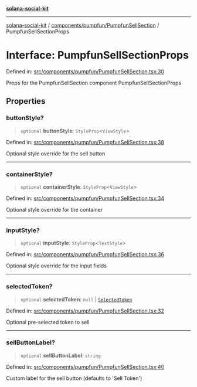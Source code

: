 [**solana-social-kit**](../../../../README.md)

***

[solana-social-kit](../../../../README.md) / [components/pumpfun/PumpfunSellSection](../README.md) / PumpfunSellSectionProps

# Interface: PumpfunSellSectionProps

Defined in: [src/components/pumpfun/PumpfunSellSection.tsx:30](https://github.com/SendArcade/solana-social-starter/blob/98f94bb63d3814df24512365f6ae706d273e698f/src/components/pumpfun/PumpfunSellSection.tsx#L30)

Props for the PumpfunSellSection component
 PumpfunSellSectionProps

## Properties

### buttonStyle?

> `optional` **buttonStyle**: `StyleProp`\<`ViewStyle`\>

Defined in: [src/components/pumpfun/PumpfunSellSection.tsx:38](https://github.com/SendArcade/solana-social-starter/blob/98f94bb63d3814df24512365f6ae706d273e698f/src/components/pumpfun/PumpfunSellSection.tsx#L38)

Optional style override for the sell button

***

### containerStyle?

> `optional` **containerStyle**: `StyleProp`\<`ViewStyle`\>

Defined in: [src/components/pumpfun/PumpfunSellSection.tsx:34](https://github.com/SendArcade/solana-social-starter/blob/98f94bb63d3814df24512365f6ae706d273e698f/src/components/pumpfun/PumpfunSellSection.tsx#L34)

Optional style override for the container

***

### inputStyle?

> `optional` **inputStyle**: `StyleProp`\<`TextStyle`\>

Defined in: [src/components/pumpfun/PumpfunSellSection.tsx:36](https://github.com/SendArcade/solana-social-starter/blob/98f94bb63d3814df24512365f6ae706d273e698f/src/components/pumpfun/PumpfunSellSection.tsx#L36)

Optional style override for the input fields

***

### selectedToken?

> `optional` **selectedToken**: `null` \| [`SelectedToken`](SelectedToken.md)

Defined in: [src/components/pumpfun/PumpfunSellSection.tsx:32](https://github.com/SendArcade/solana-social-starter/blob/98f94bb63d3814df24512365f6ae706d273e698f/src/components/pumpfun/PumpfunSellSection.tsx#L32)

Optional pre-selected token to sell

***

### sellButtonLabel?

> `optional` **sellButtonLabel**: `string`

Defined in: [src/components/pumpfun/PumpfunSellSection.tsx:40](https://github.com/SendArcade/solana-social-starter/blob/98f94bb63d3814df24512365f6ae706d273e698f/src/components/pumpfun/PumpfunSellSection.tsx#L40)

Custom label for the sell button (defaults to 'Sell Token')
